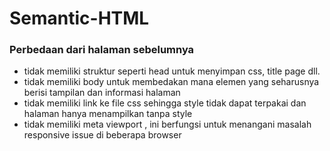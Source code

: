 # Semantic-HTML



### Perbedaan dari halaman sebelumnya
- tidak memiliki struktur seperti head untuk menyimpan css, title page dll.
- tidak memiliki body untuk membedakan mana elemen yang seharusnya berisi tampilan dan informasi halaman
- tidak memiliki link ke file css sehingga style tidak dapat terpakai dan halaman hanya menampilkan tanpa style
- tidak memiliki meta viewport , ini berfungsi untuk menangani masalah responsive issue di beberapa browser
